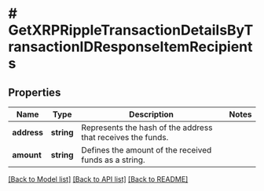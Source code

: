 # # GetXRPRippleTransactionDetailsByTransactionIDResponseItemRecipients

## Properties

Name | Type | Description | Notes
------------ | ------------- | ------------- | -------------
**address** | **string** | Represents the hash of the address that receives the funds. |
**amount** | **string** | Defines the amount of the received funds as a string. |

[[Back to Model list]](../../README.md#models) [[Back to API list]](../../README.md#endpoints) [[Back to README]](../../README.md)
